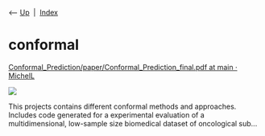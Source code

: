 <div class="nav">

⟵ [Up](index.html)  \|  [Index](index.html)

</div>

# conformal

<div class="cards">

<div class="card">

<div class="card-title">

[Conformal_Prediction/paper/Conformal_Prediction_final.pdf at main ·
MichelL](https://github.com/MichelLutz1994/Conformal_Prediction/blob/main/paper/Conformal_Prediction_final.pdf)

</div>

<div class="card-image">

[![](https://opengraph.githubassets.com/0a5f45b095611eeca4b3646ea8cf097e49a0a0500f398a6634876a644bc66e24/MichelLutz1994/Conformal_Prediction)](https://github.com/MichelLutz1994/Conformal_Prediction/blob/main/paper/Conformal_Prediction_final.pdf)

</div>

This projects contains different conformal methods and approaches.
Includes code generated for a experimental evaluation of a
multidimensional, low-sample size biomedical dataset of oncological
sub...

</div>

</div>

